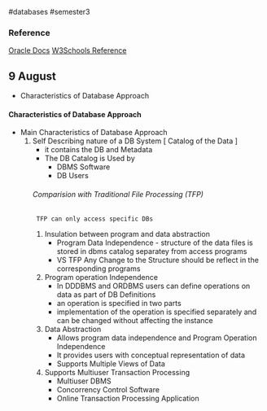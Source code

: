 #databases #semester3  
### Reference
[Oracle Docs](https://docs.oracle.com/en/database/oracle/oracle-database/19/refrn/index.html)
[W3Schools Reference](https://www.w3schools.com/sql/)

## 9 August
-  Characteristics of Database Approach

#### Characteristics of Database Approach
- Main Characteristics of Database Approach
	1. Self Describing nature of a DB System [ Catalog of the Data ] 
		- it contains the DB and Metadata
		- The DB Catalog is Used by
			-  DBMS Software
			- DB Users
		###### Comparision with Traditional File Processing (TFP)
			TFP can only access specific DBs
		1. Insulation between program  and data abstraction
			-  Program Data Independence - structure of the data files is stored in dbms catalog separatey from access programs
			- VS TFP Any Change to the Structure should be reflect in the corresponding programs
		2. Program operation Independence
			- In DDDBMS and ORDBMS users can define operations on data as part of DB Definitions
			- an operation is specified in two parts
			- implementation of the operation is specified separately and can be changed without affecting the instance
		2. Data Abstraction
			- Allows program data independence and Program Operation Independence
			- It provides users with conceptual representation of data
			-  Supports Multiple Views of Data
		3. Supports Multiuser Transaction Processing
			- Multiuser DBMS
			- Concorrency Control Software
			- Online Transaction Processing Application